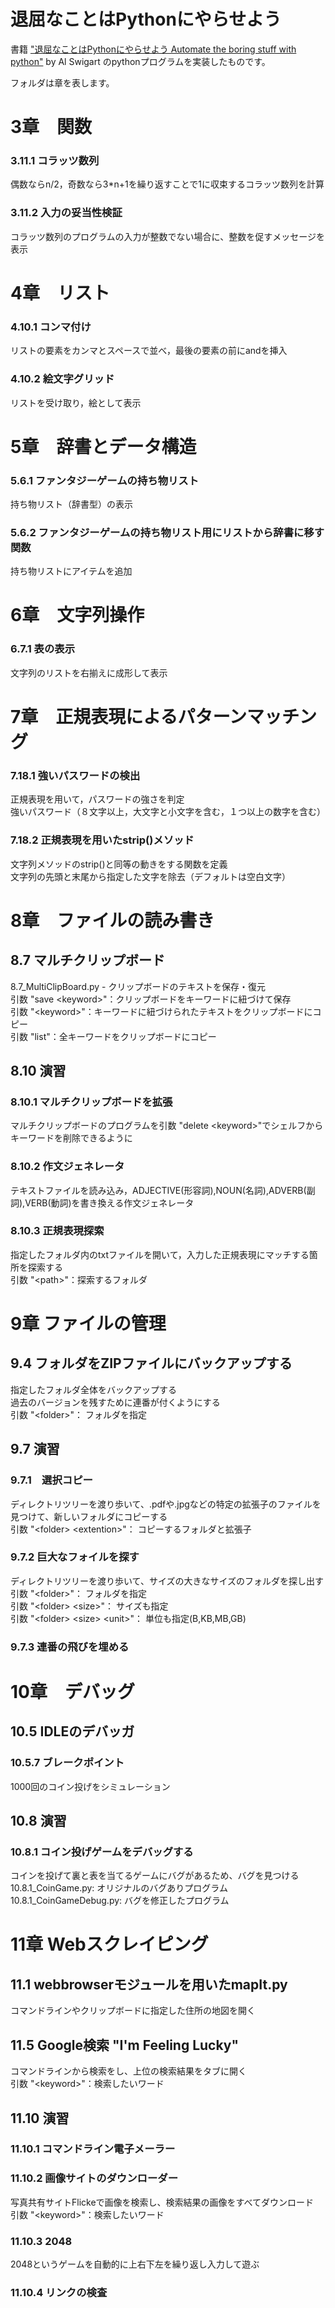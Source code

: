# 退屈なことはPythonにやらせよう
書籍 ["退屈なことはPythonにやらせよう Automate the boring stuff with python"](https://automatetheboringstuff.com/) by Al Swigart のpythonプログラムを実装したものです。

フォルダは章を表します。

# 3章　関数
### 3.11.1 コラッツ数列
偶数ならn/2，奇数なら3*n+1を繰り返すことで1に収束するコラッツ数列を計算

### 3.11.2 入力の妥当性検証
コラッツ数列のプログラムの入力が整数でない場合に、整数を促すメッセージを表示

# 4章　リスト
### 4.10.1 コンマ付け
リストの要素をカンマとスペースで並べ，最後の要素の前にandを挿入

### 4.10.2 絵文字グリッド
リストを受け取り，絵として表示

# 5章　辞書とデータ構造
### 5.6.1 ファンタジーゲームの持ち物リスト
持ち物リスト（辞書型）の表示

### 5.6.2 ファンタジーゲームの持ち物リスト用にリストから辞書に移す関数
持ち物リストにアイテムを追加

# 6章　文字列操作
### 6.7.1 表の表示
文字列のリストを右揃えに成形して表示

# 7章　正規表現によるパターンマッチング
### 7.18.1 強いパスワードの検出
正規表現を用いて，パスワードの強さを判定  
強いパスワード（８文字以上，大文字と小文字を含む，１つ以上の数字を含む）

### 7.18.2 正規表現を用いたstrip()メソッド
文字列メソッドのstrip()と同等の動きをする関数を定義  
文字列の先頭と末尾から指定した文字を除去（デフォルトは空白文字）

# 8章　ファイルの読み書き
## 8.7 マルチクリップボード
8.7_MultiClipBoard.py - クリップボードのテキストを保存・復元  
引数 "save \<keyword\>"：クリップボードをキーワードに紐づけて保存  
引数 "\<keyword\>"：キーワードに紐づけられたテキストをクリップボードにコピー  
引数 "list"：全キーワードをクリップボードにコピー  

## 8.10 演習
### 8.10.1 マルチクリップボードを拡張
マルチクリップボードのプログラムを引数 "delete \<keyword\>"でシェルフからキーワードを削除できるように

### 8.10.2 作文ジェネレータ
テキストファイルを読み込み，ADJECTIVE(形容詞),NOUN(名詞),ADVERB(副詞),VERB(動詞)を書き換える作文ジェネレータ

### 8.10.3 正規表現探索
指定したフォルダ内のtxtファイルを開いて，入力した正規表現にマッチする箇所を探索する  
引数 "\<path\>"：探索するフォルダ

# 9章 ファイルの管理
## 9.4 フォルダをZIPファイルにバックアップする
指定したフォルダ全体をバックアップする  
過去のバージョンを残すために連番が付くようにする  
引数 "\<folder\>"： フォルダを指定

## 9.7 演習
### 9.7.1　選択コピー
ディレクトリツリーを渡り歩いて、.pdfや.jpgなどの特定の拡張子のファイルを見つけて、新しいフォルダにコピーする  
引数 "\<folder\> \<extention\>"： コピーするフォルダと拡張子

### 9.7.2 巨大なフォイルを探す
ディレクトリツリーを渡り歩いて、サイズの大きなサイズのフォルダを探し出す  
引数 "\<folder\>"： フォルダを指定  
引数 "\<folder\> \<size\>"： サイズも指定  
引数 "\<folder\> \<size\> \<unit\>"： 単位も指定(B,KB,MB,GB)

### 9.7.3 連番の飛びを埋める

# 10章　デバッグ
## 10.5 IDLEのデバッガ
### 10.5.7 ブレークポイント
1000回のコイン投げをシミュレーション

## 10.8 演習
### 10.8.1 コイン投げゲームをデバッグする
コインを投げて裏と表を当てるゲームにバグがあるため、バグを見つける  
10.8.1_CoinGame.py: オリジナルのバグありプログラム  
10.8.1_CoinGameDebug.py: バグを修正したプログラム

# 11章 Webスクレイピング
## 11.1 webbrowserモジュールを用いたmapIt.py
コマンドラインやクリップボードに指定した住所の地図を開く

## 11.5 Google検索 "I'm Feeling Lucky"
コマンドラインから検索をし、上位の検索結果をタブに開く  
引数 "\<keyword\>"：検索したいワード

## 11.10 演習
### 11.10.1 コマンドライン電子メーラー

### 11.10.2 画像サイトのダウンローダー
写真共有サイトFlickeで画像を検索し、検索結果の画像をすべてダウンロード  
引数 "\<keyword\>"：検索したいワード

### 11.10.3 2048
2048というゲームを自動的に上右下左を繰り返し入力して遊ぶ

### 11.10.4 リンクの検査